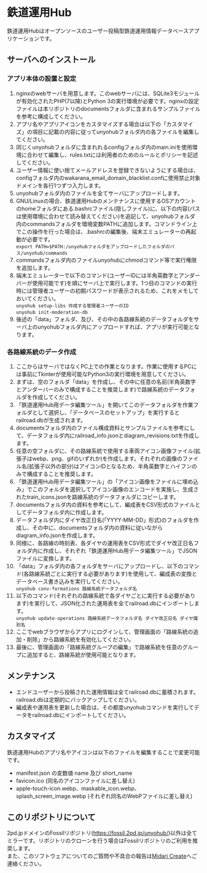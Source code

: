 # 鉄道運用Hub

鉄道運用Hubはオープンソースのユーザー投稿型鉄道運用情報データベースアプリケーションです。  


## サーバへのインストール

### アプリ本体の設置と設定

1. nginxのwebサーバを用意します。このwebサーバには、SQLite3モジュールが有効化されたPHP(7以降)とPython 3の実行環境が必要です。nginxの設定ファイルは本リポジトリのdocumentsフォルダに含まれるサンプルファイルを参考に構成してください。
2. アプリ名やアプリアイコンをカスタマイズする場合は以下の「カスタマイズ」の項目に記載の内容に従ってunyohubフォルダ内の各ファイルを編集してください。
3. 同じくunyohubフォルダに含まれれるconfigフォルダ内のmain.iniを使用環境に合わせて編集し、rules.txtには利用者のためのルールとポリシーを記述してください。
4. ユーザー情報に使い捨てメールアドレスを登録できないようにする場合は、configフォルダ内のwakarana_email_domain_blacklist.confに使用禁止対象ドメインを各行1つずつ入力します。
5. unyohubフォルダ内のファイルを全てサーバにアップロードします。
6. GNU/Linuxの場合、鉄道運用Hubのメンテナンスに使用するOSアカウントのhomeフォルダにある.bashrcファイル(隠しファイル)に、以下の内容(パスは使用環境に合わせて読み替えてください)を追記して、unyohubフォルダ内のcommandsフォルダを環境変数PATHに追加します。コマンドライン上でこの操作を行った場合は、.bashrcの編集後、端末エミュレーターの再起動が必要です。  
    `export PATH=$PATH:/unyohubフォルダをアップロードしたフォルダのパス/unyohub/commands`
7. commandsフォルダ内のファイルunyohubにchmodコマンド等で実行権限を追加します。
8. 端末エミュレーターで以下のコマンド(ユーザーIDには半角英数字とアンダーバーが使用可能です)を順にサーバ上で実行します。1つ目のコマンドの実行時には管理者ユーザーの初期パスワードが表示されるため、これをメモしておいてください。  
    `unyohub setup-libs 作成する管理者ユーザーのID`  
    `unyohub init-moderation-db`
9. 後述の「data」フォルダ、及び、その中の各路線系統のデータフォルダをサーバ上のunyohubフォルダ内にアップロードすれば、アプリが実行可能となります。

### 各路線系統のデータ作成

1. ここからはサーバではなくPC上での作業となります。作業に使用するPCには事前にTkinterが使用可能なPython3の実行環境を用意してください。
2. まずは、空のフォルダ「data」を作成し、その中に任意の名前(半角英数字とアンダーバーのみで構成することを推奨します)で路線系統のデータフォルダを作成してください。
3. 「鉄道運用Hub用データ編集ツール」を開いてこのデータフォルダを作業フォルダとして選択し、「データベースのセットアップ」を実行するとrailroad.dbが生成されます。
4. documentsフォルダ内のファイル構成資料とサンプルファイルを参考にして、データフォルダ内にrailroad_info.jsonとdiagram_revisions.txtを作成します。
5. 任意の空フォルダに、その路線系統で使用する車両アイコン画像ファイル(拡張子はwebp、png、gifのいずれか)を作成します。それぞれの画像のファイル名(拡張子以外の部分)はアイコンIDとなるため、半角英数字とハイフンのみで構成することを推奨します。
6. 「鉄道運用Hub用データ編集ツール」の「アイコン画像をファイルに埋め込み」でこのフォルダを選択してアイコン画像のエンコードを実施し、生成されたtrain_icons.jsonを路線系統のデータフォルダにコピーします。
7. documentsフォルダ内の資料を参考にして、編成表をCSV形式のファイルとしてデータフォルダ内に作成します。
8. データフォルダ内にダイヤ改正日名(「YYYY-MM-DD」形式)のフォルダを作成し、その中に、documentsフォルダ内の資料に従いながらdiagram_info.jsonを作成します。
9. 同様に、各路線の時刻表、各ダイヤの運用表をCSV形式でダイヤ改正日名フォルダ内に作成し、それぞれ「鉄道運用Hub用データ編集ツール」でJSONファイルに変換します。
10. 「data」フォルダ内の各フォルダをサーバにアップロードし、以下のコマンド(各路線系統ごとに実行する必要があります)を使用して、編成表の変換とデータベース書き込みを実行してください。  
    `unyohub conv-formations 路線系統データフォルダ名`
11. 以下のコマンド(それぞれの路線系統で各ダイヤごとに実行する必要があります)を実行して、JSON化された運用表を全てrailroad.dbにインポートします。  
    `unyohub update-operations 路線系統データフォルダ名 ダイヤ改正日名 ダイヤ識別名`
12. ここでwebブラウザからアプリにログインして、管理画面の「路線系統の追加・削除」から路線系統を有効化してください。
13. 最後に、管理画面の「路線系統グループの編集」で路線系統を任意のグループに追加すると、路線系統が使用可能となります。


## メンテナンス

- エンドユーザーから投稿された運用情報は全てrailroad.dbに蓄積されます。railroad.dbは定期的にバックアップしてください。
- 編成表や運用表を更新した場合は、その都度unyohubコマンドを実行してデータをrailroad.dbにインポートしてください。


## カスタマイズ

鉄道運用Hubのアプリ名やアイコンは以下のファイルを編集することで変更可能です。

- manifest.json の変数値 name 及び short_name
- favicon.ico (同名のアイコンファイルに差し替え)
- apple-touch-icon.webp、maskable_icon.webp、splash_screen_image.webp (それぞれ同名のWebPファイルに差し替え)


## このリポジトリについて

2pd.jpドメインのFossilリポジトリ(<https://fossil.2pd.jp/unyohub/>)以外は全てミラーです。リポジトリのクローンを行う場合はFossilリポジトリのご利用を推奨します。  
また、このソフトウェアについてのご質問や不具合の報告は[Midari Create](https://create.2pd.jp/)へご連絡ください。
